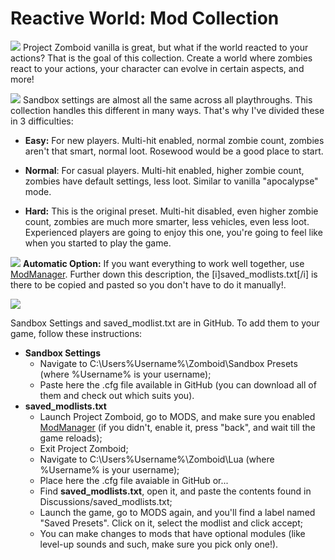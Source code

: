 # Reactive World: Mod Collection
![](https://i.ibb.co/nQtFqVF/Description.png)
Project Zomboid vanilla is great, but what if the world reacted to your actions? That is the goal of this collection. Create a world where zombies react to your actions, your character can evolve in certain aspects, and more!

![](https://i.ibb.co/LgHTL11/Sandbox-Settings.png)
Sandbox settings are almost all the same across all playthroughs. This collection handles this different in many ways. That's why I've divided these in 3 difficulties:
  
  - **Easy:** For new players. Multi-hit enabled, normal zombie count, zombies aren't that smart, normal loot. Rosewood would be a good place to start.
  
  - **Normal**: For casual players. Multi-hit enabled, higher zombie count, zombies have default settings, less loot. Similar to vanilla "apocalypse" mode.
 
  - **Hard:** This is the original preset. Multi-hit disabled, even higher zombie count, zombies are much more smarter, less vehicles, even less loot. Experienced players are going to enjoy this one, you're going to feel like when you started to play the game.

![](https://i.ibb.co/nz1xssh/Mod-Options.png)
**Automatic Option:**
If you want everything to work well together, use [ModManager](https://steamcommunity.com/sharedfiles/filedetails/?id=2694448564). Further down this description, the [i]saved_modlists.txt[/i] is there to be copied and pasted so you don't have to do it manually!.

![](https://i.ibb.co/0ZjQrzZ/Mod-Collection-Order.png)

Sandbox Settings and saved_modlist.txt are in GitHub. To add them to your game, follow these instructions:

  - **Sandbox Settings**
    - Navigate to C:\Users\%Username%\Zomboid\Sandbox Presets (where %Username% is your username);
    - Paste here the .cfg file available in GitHub (you can download all of them and check out which suits you).
  - **saved_modlists.txt**
    - Launch Project Zomboid, go to MODS, and make sure you enabled [ModManager](https://steamcommunity.com/sharedfiles/filedetails/?id=2694448564) (if you didn't, enable it, press "back", and wait till the game reloads);
    - Exit Project Zomboid;
    - Navigate to C:\Users\%Username%\Zomboid\Lua (where %Username% is your username);
    - Place here the .cfg file avaiable in GitHub or...
    - Find **saved_modlists.txt**, open it, and paste the contents found in Discussions/saved_modlists.txt;
    - Launch the game, go to MODS again, and you'll find a label named "Saved Presets". Click on it, select the modlist and click accept;
    - You can make changes to mods that have optional modules (like level-up sounds and such, make sure you pick only one!).